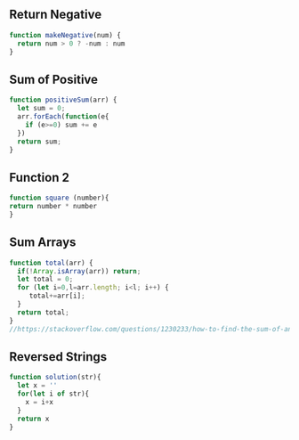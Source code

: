## Return Negative

```js
function makeNegative(num) {
  return num > 0 ? -num : num
}
```

## Sum of Positive

```js
function positiveSum(arr) {
  let sum = 0;
  arr.forEach(function(e{
    if (e>=0) sum += e
  })
  return sum;
}
```
## Function 2

```js
function square (number){
return number * number
}
```

## Sum Arrays

```js
function total(arr) {
  if(!Array.isArray(arr)) return;
  let total = 0;
  for (let i=0,l=arr.length; i<l; i++) {
     total+=arr[i];
  }
  return total;
}
//https://stackoverflow.com/questions/1230233/how-to-find-the-sum-of-an-array-of-numbers
```

## Reversed Strings

```js
function solution(str){
  let x = ''
  for(let i of str){
    x = i+x
  }
  return x
}
```
